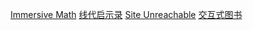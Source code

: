 [Immersive Math](http://immersivemath.com/ila/index.html)
[线代启示录](https://ccjou.wordpress.com/)
[Site Unreachable](https://labuladong.github.io/algo/)
[交互式图书](https://textbooks.math.gatech.edu/ila/index2.html)